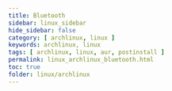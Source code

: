 ```yaml
---
title: Bluetooth
sidebar: linux_sidebar
hide_sidebar: false
category: [ archlinux, linux ]
keywords: archlinux, linux
tags: [ archlinux, linux, aur, postinstall ]
permalink: linux_archlinux_bluetooth.html
toc: true
folder: linux/archlinux
---
```

